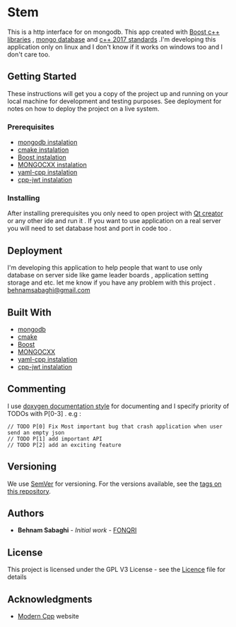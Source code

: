 # Stem

This is a http interface for on mongodb.
This app created with [Boost c++ libraries](https://www.boost.org/) , [mongo database](https://www.mongodb.com/) and [c++ 2017 standards](https://en.wikipedia.org/wiki/C%2B%2B17) .I'm developing this application only on linux and I don't know if it works on windows too and I don't care too.  

## Getting Started

These instructions will get you a copy of the project up and running on your local machine for development and testing purposes. See deployment for notes on how to deploy the project on a live system.

### Prerequisites

* [mongodb  instalation](https://docs.mongodb.com/manual/administration/install-on-linux/)
* [cmake    instalation](https://cmake.org/install/)
* [Boost    instalation](https://www.boost.org/doc/libs/1_70_0/more/getting_started/unix-variants.html)
* [MONGOCXX instalation](http://mongodb.github.io/mongo-cxx-driver/mongocxx-v3/installation/)
* [yaml-cpp instalation](https://github.com/jbeder/yaml-cpp)
* [cpp-jwt instalation](https://github.com/arun11299/cpp-jwt)

### Installing

After installing prerequisites you only need to open project with [Qt creator](http://doc.qt.io/qtcreator/) or any other ide and run it . If you want to use application on a real server you will need to set database host and port in code too .

## Deployment

I'm developing this application to help people that want to use only database on server side like game leader boards , application setting storage and etc.
let me know if you have any problem with this project .
behnamsabaghi@gmail.com


## Built With

* [mongodb](https://docs.mongodb.com/)
* [cmake](https://cmake.org/documentation/)
* [Boost](https://www.boost.org/doc/)
* [MONGOCXX](http://mongodb.github.io/mongo-cxx-driver/)
* [yaml-cpp instalation](https://github.com/jbeder/yaml-cpp)
* [cpp-jwt instalation](https://github.com/arun11299/cpp-jwt)

## Commenting

I use [doxygen documentation style](http://doxygen.nl/manual.html) for documenting and I specify priority of TODOs with P[0-3] . e.g :

```
// TODO P[0] Fix Most important bug that crash application when user send an empty json
// TODO P[1] add important API
// TODO P[2] add an exciting feature 
```

## Versioning

We use [SemVer](http://semver.org/) for versioning. For the versions available, see the [tags on this repository](https://github.com/FONQRI/iotdb_mongodb_odl_server/tags). 

## Authors

* **Behnam Sabaghi** - *Initial work* - [FONQRI](https://github.com/FONQRI)


## License

This project is licensed under the GPL V3  License - see the [Licence](LICENSE) file for details

## Acknowledgments

* [Modern Cpp](http://moderncpp.ir/) website 



